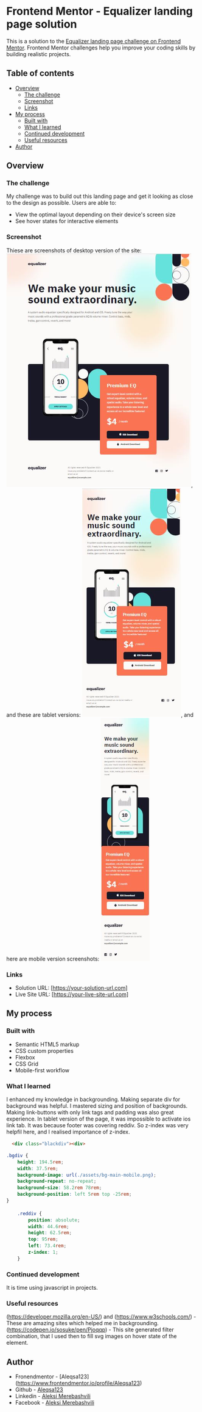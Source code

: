 # Frontend Mentor - Equalizer landing page solution

This is a solution to the [Equalizer landing page challenge on Frontend Mentor](https://www.frontendmentor.io/challenges/equalizer-landing-page-7VJ4gp3DE). Frontend Mentor challenges help you improve your coding skills by building realistic projects. 

## Table of contents

- [Overview](#overview)
  - [The challenge](#the-challenge)
  - [Screenshot](#screenshot)
  - [Links](#links)
- [My process](#my-process)
  - [Built with](#built-with)
  - [What I learned](#what-i-learned)
  - [Continued development](#continued-development)
  - [Useful resources](#useful-resources)
- [Author](#author)


## Overview

### The challenge

My challenge was to build out this landing page and get it looking as close to the design as possible.
Users are able to:

- View the optimal layout depending on their device's screen size
- See hover states for interactive elements

### Screenshot

Thiese are screenshots of desktop version of the site: ![](./assets/desktop-screenshot.JPG),
and these are tablet versions: ![](./assets/tablet-screenshot.JPG),
and here are mobile version screenshots: ![](./assets/mobile-screenshot.JPG)


### Links

- Solution URL: [https://your-solution-url.com]
- Live Site URL: [https://your-live-site-url.com]

## My process

### Built with

- Semantic HTML5 markup
- CSS custom properties
- Flexbox
- CSS Grid
- Mobile-first workflow


### What I learned

I enhanced my knowledge in backgrounding. Making separate div for background was helpful. I mastered sizing and position of backgrounds.
Making link-buttons with only link tags and padding was also great experience.
In tablet version of the page, it was impossible to activate ios link tab. It was because footer was covering reddiv. So z-index was very helpfil here, and I realised importance of z-index.

```html
  <div class="blackdiv"><div>
```
```css
.bgdiv {
    height: 194.5rem;
    width: 37.5rem;
    background-image: url(./assets/bg-main-mobile.png);
    background-repeat: no-repeat;
    background-size: 58.2rem 78rem;
    background-position: left 5rem top -25rem;
}

    .reddiv {
        position: absolute;
        width: 44.6rem;
        height: 62.5rem;
        top: 95rem;
        left: 73.4rem;
        z-index: 1;
    }
```

### Continued development

It is time using javascript in projects.


### Useful resources

(https://developer.mozilla.org/en-US/) and (https://www.w3schools.com/) - These are amazing sites which helped me in backgrounding.
(https://codepen.io/sosuke/pen/Pjoqqp) - This site generated filter combination, that I used then to fill svg images on hover state of the element.

## Author

- Fronendmentor - [Aleqsa123] (https://www.frontendmentor.io/profile/Aleqsa123)
- Github - [Aleqsa123](https://github.com/Aleqsa123)
- Linkedin - [Aleksi Merebashvili](https://www.linkedin.com/in/aleksi-merebashvili-36627426/)
- Facebook - [Aleksi Merebashvili](https://www.facebook.com/aleksi.merebashvili)
